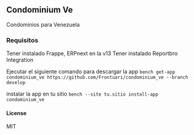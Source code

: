 ## Condominium Ve

Condominios para Venezuela

### Requisitos
Tener instalado Frappe, ERPnext en la v13
Tener instalado Reportbro Integration

Ejecutar el siguiente comando para descargar la app
`bench get-app condominium_ve https://github.com/Frontuari/condominium_ve --branch develop`

instalar la app en tu sitio
`bench --site tu.sitio install-app condominium_ve`

#### License

MIT